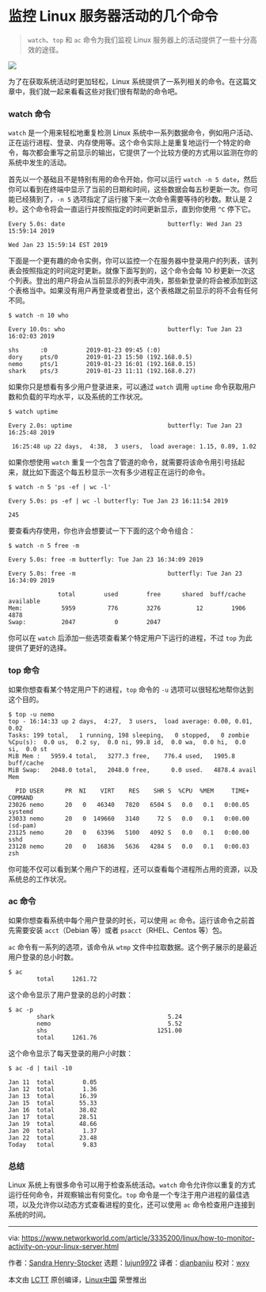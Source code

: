 [#]: collector: (lujun9972)
[#]: translator: (dianbanjiu)
[#]: reviewer: (wxy)
[#]: publisher: (wxy)
[#]: url: (https://linux.cn/article-10498-1.html)
[#]: subject: (Commands to help you monitor activity on your Linux server)
[#]: via: (https://www.networkworld.com/article/3335200/linux/how-to-monitor-activity-on-your-linux-server.html)
[#]: author: (Sandra Henry-Stocker https://www.networkworld.com/author/Sandra-Henry_Stocker/)

监控 Linux 服务器活动的几个命令  
======

> `watch`、`top` 和 `ac` 命令为我们监视 Linux 服务器上的活动提供了一些十分高效的途径。  

![](https://images.idgesg.net/images/article/2019/01/owl-face-100785829-large.jpg)

为了在获取系统活动时更加轻松，Linux 系统提供了一系列相关的命令。在这篇文章中，我们就一起来看看这些对我们很有帮助的命令吧。  

### watch 命令

`watch` 是一个用来轻松地重复检测 Linux 系统中一系列数据命令，例如用户活动、正在运行进程、登录、内存使用等。这个命令实际上是重复地运行一个特定的命令，每次都会重写之前显示的输出，它提供了一个比较方便的方式用以监测在你的系统中发生的活动。  

首先以一个基础且不是特别有用的命令开始，你可以运行 `watch -n 5 date`，然后你可以看到在终端中显示了当前的日期和时间，这些数据会每五秒更新一次。你可能已经猜到了，`-n 5` 选项指定了运行接下来一次命令需要等待的秒数。默认是 2 秒。这个命令将会一直运行并按照指定的时间更新显示，直到你使用 `^C` 停下它。

```
Every 5.0s: date                             butterfly: Wed Jan 23 15:59:14 2019

Wed Jan 23 15:59:14 EST 2019
```

下面是一个更有趣的命令实例，你可以监控一个在服务器中登录用户的列表，该列表会按照指定的时间定时更新。就像下面写到的，这个命令会每 10 秒更新一次这个列表。登出的用户将会从当前显示的列表中消失，那些新登录的将会被添加到这个表格当中。如果没有用户再登录或者登出，这个表格跟之前显示的将不会有任何不同。  

```
$ watch -n 10 who

Every 10.0s: who                             butterfly: Tue Jan 23 16:02:03 2019

shs      :0           2019-01-23 09:45 (:0)
dory     pts/0        2019-01-23 15:50 (192.168.0.5)
nemo     pts/1        2019-01-23 16:01 (192.168.0.15)
shark    pts/3        2019-01-23 11:11 (192.168.0.27)
```

如果你只是想看有多少用户登录进来，可以通过 `watch` 调用 `uptime` 命令获取用户数和负载的平均水平，以及系统的工作状况。

```
$ watch uptime

Every 2.0s: uptime                           butterfly: Tue Jan 23 16:25:48 2019

 16:25:48 up 22 days,  4:38,  3 users,  load average: 1.15, 0.89, 1.02
```

如果你想使用 `watch` 重复一个包含了管道的命令，就需要将该命令用引号括起来，就比如下面这个每五秒显示一次有多少进程正在运行的命令。  

```
$ watch -n 5 'ps -ef | wc -l'

Every 5.0s: ps -ef | wc -l butterfly: Tue Jan 23 16:11:54 2019

245
```

要查看内存使用，你也许会想要试一下下面的这个命令组合：  

```
$ watch -n 5 free -m

Every 5.0s: free -m butterfly: Tue Jan 23 16:34:09 2019

Every 5.0s: free -m                          butterfly: Tue Jan 23 16:34:09 2019

              total        used        free      shared  buff/cache   available
Mem:           5959         776        3276          12        1906        4878
Swap:          2047           0        2047
```

你可以在 `watch` 后添加一些选项查看某个特定用户下运行的进程，不过 `top` 为此提供了更好的选择。  

### top 命令

如果你想查看某个特定用户下的进程，`top` 命令的 `-u` 选项可以很轻松地帮你达到这个目的。  

```
$ top -u nemo
top - 16:14:33 up 2 days,  4:27,  3 users,  load average: 0.00, 0.01, 0.02
Tasks: 199 total,   1 running, 198 sleeping,   0 stopped,   0 zombie
%Cpu(s):  0.0 us,  0.2 sy,  0.0 ni, 99.8 id,  0.0 wa,  0.0 hi,  0.0 si,  0.0 st
MiB Mem :   5959.4 total,   3277.3 free,    776.4 used,   1905.8 buff/cache
MiB Swap:   2048.0 total,   2048.0 free,      0.0 used.   4878.4 avail Mem

  PID USER      PR  NI    VIRT    RES    SHR S  %CPU  %MEM     TIME+ COMMAND
23026 nemo      20   0   46340   7820   6504 S   0.0   0.1   0:00.05 systemd
23033 nemo      20   0  149660   3140     72 S   0.0   0.1   0:00.00 (sd-pam)
23125 nemo      20   0   63396   5100   4092 S   0.0   0.1   0:00.00 sshd
23128 nemo      20   0   16836   5636   4284 S   0.0   0.1   0:00.03 zsh
```

你可能不仅可以看到某个用户下的进程，还可以查看每个进程所占用的资源，以及系统总的工作状况。  

### ac 命令

如果你想查看系统中每个用户登录的时长，可以使用 `ac` 命令。运行该命令之前首先需要安装 `acct`（Debian 等）或者 `psacct`（RHEL、Centos 等）包。  

`ac` 命令有一系列的选项，该命令从 `wtmp` 文件中拉取数据。这个例子展示的是最近用户登录的总小时数。  

```
$ ac
        total     1261.72
```

这个命令显示了用户登录的总的小时数：  

```
$ ac -p
        shark                                5.24
        nemo                                 5.52
        shs                               1251.00
        total     1261.76
```

这个命令显示了每天登录的用户小时数：  

```
$ ac -d | tail -10

Jan 11  total        0.05
Jan 12  total        1.36
Jan 13  total       16.39
Jan 15  total       55.33
Jan 16  total       38.02
Jan 17  total       28.51
Jan 19  total       48.66
Jan 20  total        1.37
Jan 22  total       23.48
Today   total        9.83
```

### 总结

Linux 系统上有很多命令可以用于检查系统活动。`watch` 命令允许你以重复的方式运行任何命令，并观察输出有何变化。`top` 命令是一个专注于用户进程的最佳选项，以及允许你以动态方式查看进程的变化，还可以使用 `ac` 命令检查用户连接到系统的时间。   

--------------------------------------------------------------------------------

via: https://www.networkworld.com/article/3335200/linux/how-to-monitor-activity-on-your-linux-server.html

作者：[Sandra Henry-Stocker][a]
选题：[lujun9972][b]
译者：[dianbanjiu](https://github.com/dianbanjiu)
校对：[wxy](https://github.com/wxy)

本文由 [LCTT](https://github.com/LCTT/TranslateProject) 原创编译，[Linux中国](https://linux.cn/) 荣誉推出

[a]: https://www.networkworld.com/author/Sandra-Henry_Stocker/
[b]: https://github.com/lujun9972
[1]: https://www.facebook.com/NetworkWorld/
[2]: https://www.linkedin.com/company/network-world
